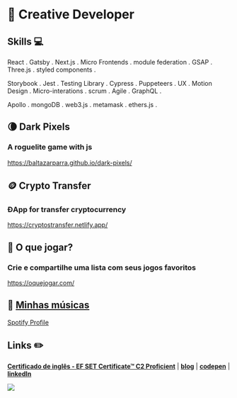 # :city_sunset: Creative Developer

## Skills 💻

React . Gatsby . Next.js . Micro Frontends . module federation . GSAP . Three.js . styled components .

Storybook . Jest . Testing Library . Cypress . Puppeteers . UX . Motion Design . Micro-interations . scrum . Agile . GraphQL .

Apollo . mongoDB . web3.js . metamask . ethers.js .

## 🌘 Dark Pixels

### A roguelite game with js

https://baltazarparra.github.io/dark-pixels/

## 🪙 Crypto Transfer

### ĐApp for transfer cryptocurrency

https://cryptostransfer.netlify.app/

## 👾 O que jogar?

### Crie e compartilhe uma lista com seus jogos favoritos

https://oquejogar.com/

## 🎹 [**Minhas músicas**](https://open.spotify.com/artist/5lgem0AFESB7PQ4GRg67CX?si=1mHXRfcPQvmXg9kJZO589Q)

[Spotify Profile](https://open.spotify.com/artist/5lgem0AFESB7PQ4GRg67CX?si=1mHXRfcPQvmXg9kJZO589Q)

## Links :pencil2:

[**Certificado de inglês - EF SET Certificate™ C2 Proficient**](https://www.efset.org/cert/Mj458s) | [**blog**](https://baltazarparra.github.io/) | [**codepen**](https://codepen.io/baltazarparra) | [**linkedIn**](https://www.linkedin.com/in/baltazarparra/)

<p align='center'>
  <img align='left' src="https://media.giphy.com/media/QH3ICOUXvsEqSWjMmF/giphy.gif">
<p/>
